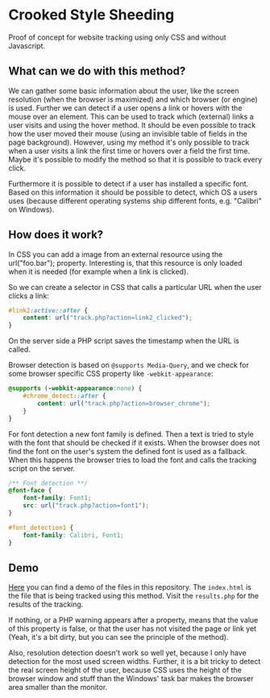 # Crooked Style Sheeding

Proof of concept for website tracking using only CSS and without Javascript.

## What can we do with this method?
We can gather some basic information about the user, like the screen resolution (when the browser is maximized) and which browser (or engine) is used.
Further we can detect if a user opens a link or hovers with the mouse over an element. This can be used to track which (external) links a user visits and using the hover method. It should be even possible to track how the user moved their mouse (using an invisible table of fields in the page background). However, using my method it's only possible to track when a user visits a link the first time or hovers over a field the first time. Maybe it's possible to modify the method so that it is possible to track every click.

Furthermore it is possible to detect if a user has installed a specific font. Based on this information it should be possible to detect, which OS a users uses (because different operating systems ship different fonts, e.g. "Calibri" on Windows).

## How does it work?
In CSS you can add a image from an external resource using the url("foo.bar"); property. Interesting is, that this resource is only loaded when it is needed (for example when a link is clicked).

So we can create a selector in CSS that calls a particular URL when the user clicks a link:

```CSS
#link2:active::after {
    content: url("track.php?action=link2_clicked");
}
```

On the server side a PHP script saves the timestamp when the URL is called.

Browser detection is based on `@supports Media-Query`, and we check for some browser specific CSS property like `-webkit-appearance`:

```CSS
@supports (-webkit-appearance:none) {
    #chrome_detect::after {
        content: url("track.php?action=browser_chrome");
    }
}
```

For font detection a new font family is defined. Then a text is tried to style with the font that should be checked if it exists. When the browser does not find the font on the user's system the defined font is used as a fallback. When this happens the browser tries to load the font and calls the tracking script on the server.

```CSS
/** Font detection **/
@font-face {
    font-family: Font1;
    src: url("track.php?action=font1");
}

#font_detection1 {
    font-family: Calibri, Font1;
}
```

## Demo
[Here](http://crookedss.bplaced.net/) you can find a demo of the files in this repository. The `index.html` is the file that is being tracked using this method. Visit the `results.php` for the results of the tracking. 

If nothing, or a PHP warning appears after a property, means that the value of this property is false, or that the user has not visited the page or link yet (Yeah, it's a bit dirty, but you can see the principle of the method). 

Also, resolution detection doesn't work so well yet, because I only have detection for the most used screen widths. Further, it is a bit tricky to detect the real screen height of the user, because CSS uses the height of the browser window and stuff than the Windows' task bar makes the browser area smaller than the monitor.
